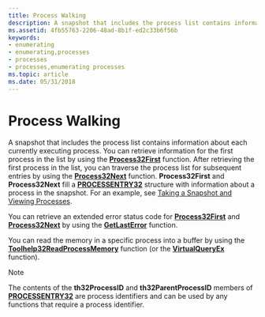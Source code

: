 ```yaml
---
title: Process Walking
description: A snapshot that includes the process list contains information about each currently executing process.
ms.assetid: 4fb55763-2206-48ad-8b1f-ed2c33b6f56b
keywords:
- enumerating
- enumerating,processes
- processes
- processes,enumerating processes
ms.topic: article
ms.date: 05/31/2018
---
```


# Process Walking

A snapshot that includes the process list contains information about each currently executing process. You can retrieve information for the first process in the list by using the [**Process32First**](/windows/desktop/api/TlHelp32/nf-tlhelp32-process32first) function. After retrieving the first process in the list, you can traverse the process list for subsequent entries by using the [**Process32Next**](/windows/desktop/api/TlHelp32/nf-tlhelp32-process32next) function. **Process32First** and **Process32Next** fill a [**PROCESSENTRY32**](/windows/win32/api/tlhelp32/ns-tlhelp32-processentry32) structure with information about a process in the snapshot. For an example, see [Taking a Snapshot and Viewing Processes](taking-a-snapshot-and-viewing-processes.md).

You can retrieve an extended error status code for [**Process32First**](/windows/desktop/api/TlHelp32/nf-tlhelp32-process32first) and [**Process32Next**](/windows/desktop/api/TlHelp32/nf-tlhelp32-process32next) by using the [**GetLastError**](/windows/desktop/api/errhandlingapi/nf-errhandlingapi-getlasterror) function.

You can read the memory in a specific process into a buffer by using the [**Toolhelp32ReadProcessMemory**](/windows/desktop/api/TlHelp32/nf-tlhelp32-toolhelp32readprocessmemory) function (or the [**VirtualQueryEx**](/windows/desktop/api/memoryapi/nf-memoryapi-virtualqueryex) function).

> [!Note]  
> The contents of the **th32ProcessID** and **th32ParentProcessID** members of [**PROCESSENTRY32**](/windows/win32/api/tlhelp32/ns-tlhelp32-processentry32) are process identifiers and can be used by any functions that require a process identifier.

 

 

 